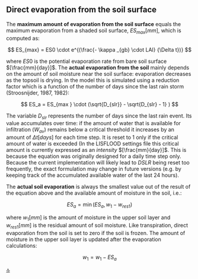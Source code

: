 ## Direct evaporation from the soil surface

The **maximum amount of evaporation from the soil surface** equals the maximum evaporation from a shaded soil surface, $ES_{max} [mm]$, which is computed as:

$$
ES_{max} = ES0 \cdot e^{(\frac{- \kappa _{gb} \cdot LAI} {\Delta t})}
$$

where $ES0$ is the potential evaporation rate from bare soil surface $[\frac{mm}{day}]$. The **actual evaporation from the soil** mainly depends on the amount of soil moisture near the soil surface: evaporation decreases as the topsoil is drying. In the model this is simulated using a reduction factor which is a function of the number of days since the last rain storm (Stroosnijder, 1987, 1982):

$$
ES_a = ES_{max } \cdot (\sqrt{D_{slr}} - \sqrt{D_{slr} - 1} )
$$

The variable $D_{slr}$ represents the number of days since the last rain event. Its value accumulates over time: if the amount of water that is available for infiltration ($W_{av}$) remains below a critical threshold it increases by an amount of $\Delta t [days]$ for each time step. It is reset to 1 only if the critical amount of water is exceeded (In the LISFLOOD settings file this critical amount is currently expressed as an *intensity* $[\frac{mm}{day}]$. This is because the equation was originally designed for a daily time step only. Because the current implementation will likely lead to *DSLR* being reset too frequently, the exact formulation may change in future versions (e.g. by keeping track of the accumulated available water of the last 24 hours).  

The **actual soil evaporation** is always the smallest value out of the result of the equation above and the available amount of moisture in the soil, i.e.:

$$
ES_a = \min (ES_a,w_1 - w_{res1})
$$

where $w_1 [mm]$ is the amount of moisture in the upper soil layer and $w_{res1} [mm]$ is the residual amount of soil moisture. Like transpiration, direct evaporation from the soil is set to zero if the soil is frozen. The amount of moisture in the upper soil layer is updated after the evaporation calculations:

$$
w_1 = w_1 - ES_a
$$


[🔝](#top)


